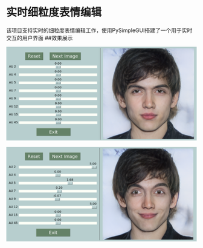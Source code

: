 # 实时细粒度表情编辑
该项目支持实时的细粒度表情编辑工作，使用PySimpleGUI搭建了一个用于实时交互的用户界面
##效果展示

![交互界面](https://github.com/JTUplayer/real-time_fine-grained_expression_editing/blob/master/imgs/GUI0.PNG) 

![编辑效果](https://github.com/JTUplayer/real-time_fine-grained_expression_editing/blob/master/imgs/GUI1.PNG) 
